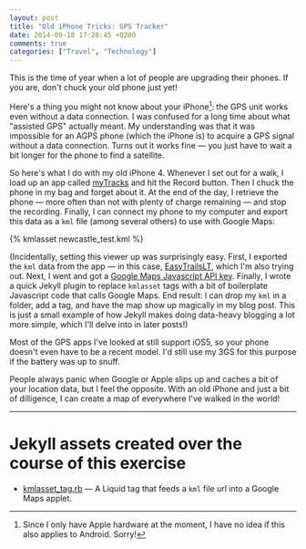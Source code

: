 ```yaml
---
layout: post
title: "Old iPhone Tricks: GPS Tracker"
date: 2014-09-18 17:28:45 +0200
comments: true
categories: ["Travel", "Technology"]
---
```

This is the time of year when a lot of people are upgrading their phones. If you are, don't chuck your old phone just yet!

Here's a thing you might not know about your iPhone[^WhyNotAndroid]: the GPS unit works even without a data connection. I was confused for a long time about what "assisted GPS" actually meant. My understanding was that it was impossible for an AGPS phone (which the iPhone is) to acquire a GPS signal without a data connection. Turns out it works fine — you just have to wait a bit longer for the phone to find a satellite.

So here's what I do with my old iPhone 4. Whenever I set out for a walk, I load up an app called [myTracks][myTracks] and hit the Record button. Then I chuck the phone in my bag and forget about it. At the end of the day, I retrieve the phone — more often than not with plenty of charge remaining — and stop the recording. Finally, I can connect my phone to my computer and export this data as a `kml` file (among several others) to use with Google Maps:

{% kmlasset newcastle_test.kml %}

(Incidentally, setting this viewer up was surprisingly easy. First, I exported the `kml` data from the app — in this case, [EasyTrailsLT][EasyTrails], which I'm also trying out. Next, I went and got a [Google Maps Javascript API key][GoogleMapsSetup]. Finally, I wrote a quick Jekyll plugin to replace `kmlasset` tags with a bit of boilerplate Javascript code that calls Google Maps. End result: I can drop my `kml` in a folder, add a tag, and have the map show up magically in my blog post. This is just a small example of how Jekyll makes doing data-heavy blogging a lot more simple, which I'll delve into in later posts!)

Most of the GPS apps I've looked at still support iOS5, so your phone doesn't even have to be a recent model. I'd still use my 3GS for this purpose if the battery was up to snuff.

People always panic when Google or Apple slips up and caches a bit of your location data, but I feel the opposite. With an old iPhone and just a bit of dilligence, I can create a map of everywhere I've walked in the world!

[^WhyNotAndroid]: Since I only have Apple hardware at the moment, I have no idea if this also applies to Android. Sorry!

[myTracks]: http://itunes.apple.com/en/app/mytracks-the-gps-logger/id358697908?mt=8
[EasyTrails]: https://itunes.apple.com/us/app/easytrails-gps-lite/id325929832?mt=8
[GoogleMapsSetup]: https://developers.google.com/maps/documentation/javascript/tutorial

---

<div class="new_jekyll_assets" markdown="1">

# Jekyll assets created over the course of this exercise

* [<span class="asset-name">kmlasset_tag.rb</span>][kmlasset] — A Liquid tag that feeds a `kml` file url into a Google Maps applet.

[kmlasset]: https://github.com/archagon/archagon.net/blob/master/_plugins/kmlasset_tag.rb

</div>